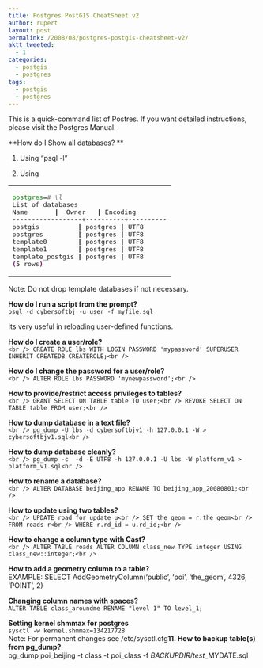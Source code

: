 ```yaml
---
title: Postgres PostGIS CheatSheet v2
author: rupert
layout: post
permalink: /2008/08/postgres-postgis-cheatsheet-v2/
aktt_tweeted:
  - 1
categories:
  - postgis
  - postgres
tags:
  - postgis
  - postgres
---
```

This is a quick-command list of Postres. If you want detailed instructions, please visit the Postgres Manual.

**How do I Show all databases? **  
1. Using &#8220;psql -l&#8221;

2. Using

<div class="wp_syntax">
  <table>
    <tr>
      <td class="code">
        <pre class="bash" style="font-family:monospace;"><span style="color: #007800;">postgres</span>=<span style="color: #666666; font-style: italic;"># \l</span>
List of databases
Name       <span style="color: #000000; font-weight: bold;">|</span>  Owner   <span style="color: #000000; font-weight: bold;">|</span> Encoding
------------------+----------+----------
postgis          <span style="color: #000000; font-weight: bold;">|</span> postgres <span style="color: #000000; font-weight: bold;">|</span> UTF8
postgres         <span style="color: #000000; font-weight: bold;">|</span> postgres <span style="color: #000000; font-weight: bold;">|</span> UTF8
template0        <span style="color: #000000; font-weight: bold;">|</span> postgres <span style="color: #000000; font-weight: bold;">|</span> UTF8
template1        <span style="color: #000000; font-weight: bold;">|</span> postgres <span style="color: #000000; font-weight: bold;">|</span> UTF8
template_postgis <span style="color: #000000; font-weight: bold;">|</span> postgres <span style="color: #000000; font-weight: bold;">|</span> UTF8
<span style="color: #7a0874; font-weight: bold;">&#40;</span><span style="color: #000000;">5</span> rows<span style="color: #7a0874; font-weight: bold;">&#41;</span></pre>
      </td>
    </tr>
  </table>
</div>

Note: Do not drop template databases if not necessary.

**How do I run a script from the prompt?**  
`psql -d cybersoftbj -u user -f myfile.sql`

Its very useful in reloading user-defined functions.

**How do I create a user/role?**  
`<br />
CREATE ROLE lbs WITH LOGIN PASSWORD 'mypassword' SUPERUSER INHERIT CREATEDB CREATEROLE;<br />
`

**How do I change the password for a user/role?**  
`<br />
ALTER ROLE lbs PASSWORD 'mynewpassword';<br />
`

**How to provide/restrict access privileges to tables?**  
`<br />
GRANT SELECT ON TABLE table TO user;<br />
REVOKE SELECT ON TABLE table FROM user;<br />
`

**How to dump database in a text file?**  
`<br />
pg_dump -U lbs -d cybersoftbjv1 -h 127.0.0.1 -W > cybersoftbjv1.sql<br />
`

**How to dump database cleanly?**  
`<br />
pg_dump -c  -d -E UTF8 -h 127.0.0.1 -U lbs -W platform_v1 > platform_v1.sql<br />
`

**How to rename a database?**  
`<br />
ALTER DATABASE beijing_app RENAME TO beijing_app_20080801;<br />
`

**How to update using two tables?**  
`<br />
UPDATE road_for_update u<br />
SET the_geom = r.the_geom<br />
FROM roads r<br />
WHERE r.rd_id = u.rd_id;<br />
`

**How to change a column type with Cast?**  
`<br />
ALTER TABLE roads ALTER COLUMN class_new TYPE integer USING class_new::integer;<br />
`

**How to add a geometry column to a table?**  
EXAMPLE: SELECT AddGeometryColumn(&#8216;public&#8217;, &#8216;poi&#8217;, &#8216;the_geom&#8217;, 4326, &#8216;POINT&#8217;, 2)

**Changing column names with spaces?**  
`ALTER TABLE class_aroundme RENAME "level 1" TO level_1;` 

**Setting kernel shmmax for postgres**  
`sysctl -w kernel.shmmax=134217728`  
Note: For permanent changes see /etc/sysctl.cfg**11. How to backup table(s) from pg_dump?**  
pg\_dump poi\_beijing -t class -t poi\_class -f $BACKUPDIR/test\_$MYDATE.sql